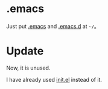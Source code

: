 # .emacs
Just put [.emacs](https://github.com/graygoods/.emacs) and [.emacs.d](https://github.com/graygoods/.emacs.d) at `~/`。

# Update

Now, it is unused.

I have already used [init.el](https://github.com/graygoods/.emacs.d/blob/master/init.el) instead of it.
